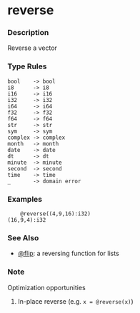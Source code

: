 # reverse

### Description

Reverse a vector

### Type Rules

```no-highlight
bool    -> bool
i8      -> i8
i16     -> i16
i32     -> i32
i64     -> i64
f32     -> f32
f64     -> f64
str     -> str
sym     -> sym
complex -> complex
month   -> month
date    -> date
dt      -> dt
minute  -> minute
second  -> second
time    -> time
_       -> domain error
```

### Examples

```no-highlight
    @reverse((4,9,16):i32)
(16,9,4):i32
```

### See Also

- [@flip](flip.md): a reversing function for lists

### Note

Optimization opportunities

1. In-place reverse (e.g. `x = @reverse(x)`)

